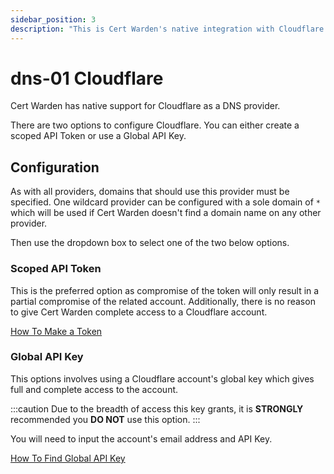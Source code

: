 ```yaml
---
sidebar_position: 3
description: "This is Cert Warden's native integration with Cloudflare as a dns provider."
---
```


# dns-01 Cloudflare

Cert Warden has native support for Cloudflare as a DNS provider.

There are two options to configure Cloudflare. You can either create 
a scoped API Token or use a Global API Key.

## Configuration

As with all providers, domains that should use this provider must be 
specified. One wildcard provider can be configured with a sole 
domain of `*` which will be used if Cert Warden doesn't find a domain 
name on any other provider.

Then use the dropdown box to select one of the two below options.

### Scoped API Token

This is the preferred option as compromise of the token will only result in 
a partial compromise of the related account. Additionally, there is no reason
to give Cert Warden complete access to a Cloudflare account.

[How To Make a Token](https://developers.cloudflare.com/fundamentals/api/get-started/create-token/)

### Global API Key

This options involves using a Cloudflare account's global key which gives 
full and complete access to the account.

:::caution
Due to the breadth of access this key grants, it is **STRONGLY** recommended you 
**DO NOT** use this option.
:::

You will need to input the account's email address and API Key.

[How To Find Global API Key](https://developers.cloudflare.com/fundamentals/api/get-started/keys/)


